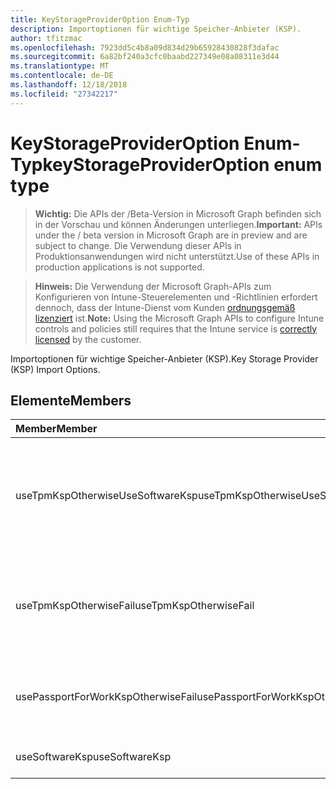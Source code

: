 ```yaml
---
title: KeyStorageProviderOption Enum-Typ
description: Importoptionen für wichtige Speicher-Anbieter (KSP).
author: tfitzmac
ms.openlocfilehash: 7923dd5c4b8a09d834d29b65928430828f3dafac
ms.sourcegitcommit: 6a82bf240a3cfc0baabd227349e08a08311e3d44
ms.translationtype: MT
ms.contentlocale: de-DE
ms.lasthandoff: 12/18/2018
ms.locfileid: "27342217"
---
```

# <a name="keystorageprovideroption-enum-type"></a><span data-ttu-id="f6d43-103">KeyStorageProviderOption Enum-Typ</span><span class="sxs-lookup"><span data-stu-id="f6d43-103">keyStorageProviderOption enum type</span></span>

> <span data-ttu-id="f6d43-104">**Wichtig:** Die APIs der /Beta-Version in Microsoft Graph befinden sich in der Vorschau und können Änderungen unterliegen.</span><span class="sxs-lookup"><span data-stu-id="f6d43-104">**Important:** APIs under the / beta version in Microsoft Graph are in preview and are subject to change.</span></span> <span data-ttu-id="f6d43-105">Die Verwendung dieser APIs in Produktionsanwendungen wird nicht unterstützt.</span><span class="sxs-lookup"><span data-stu-id="f6d43-105">Use of these APIs in production applications is not supported.</span></span>

> <span data-ttu-id="f6d43-106">**Hinweis:** Die Verwendung der Microsoft Graph-APIs zum Konfigurieren von Intune-Steuerelementen und -Richtlinien erfordert dennoch, dass der Intune-Dienst vom Kunden [ordnungsgemäß lizenziert](https://go.microsoft.com/fwlink/?linkid=839381) ist.</span><span class="sxs-lookup"><span data-stu-id="f6d43-106">**Note:** Using the Microsoft Graph APIs to configure Intune controls and policies still requires that the Intune service is [correctly licensed](https://go.microsoft.com/fwlink/?linkid=839381) by the customer.</span></span>

<span data-ttu-id="f6d43-107">Importoptionen für wichtige Speicher-Anbieter (KSP).</span><span class="sxs-lookup"><span data-stu-id="f6d43-107">Key Storage Provider (KSP) Import Options.</span></span>
## <a name="members"></a><span data-ttu-id="f6d43-108">Elemente</span><span class="sxs-lookup"><span data-stu-id="f6d43-108">Members</span></span>
|<span data-ttu-id="f6d43-109">Member</span><span class="sxs-lookup"><span data-stu-id="f6d43-109">Member</span></span>|<span data-ttu-id="f6d43-110">Wert</span><span class="sxs-lookup"><span data-stu-id="f6d43-110">Value</span></span>|<span data-ttu-id="f6d43-111">Beschreibung</span><span class="sxs-lookup"><span data-stu-id="f6d43-111">Description</span></span>|
|:---|:---|:---|
|<span data-ttu-id="f6d43-112">useTpmKspOtherwiseUseSoftwareKsp</span><span class="sxs-lookup"><span data-stu-id="f6d43-112">useTpmKspOtherwiseUseSoftwareKsp</span></span>|<span data-ttu-id="f6d43-113">0</span><span class="sxs-lookup"><span data-stu-id="f6d43-113">0</span></span>|<span data-ttu-id="f6d43-114">Importieren Sie um Modul TPM (Trusted Platform) KSP, falls vorhanden, andernfalls in Software KSP importieren.</span><span class="sxs-lookup"><span data-stu-id="f6d43-114">Import to Trusted Platform Module (TPM) KSP if present, otherwise import to Software KSP.</span></span>|
|<span data-ttu-id="f6d43-115">useTpmKspOtherwiseFail</span><span class="sxs-lookup"><span data-stu-id="f6d43-115">useTpmKspOtherwiseFail</span></span>|<span data-ttu-id="f6d43-116">1</span><span class="sxs-lookup"><span data-stu-id="f6d43-116">1</span></span>|<span data-ttu-id="f6d43-117">Import auf Modul TPM (Trusted Platform) KSP, falls vorhanden, andernfalls ein Fehler auftritt.</span><span class="sxs-lookup"><span data-stu-id="f6d43-117">Import to Trusted Platform Module (TPM) KSP if present, otherwise fail.</span></span>|
|<span data-ttu-id="f6d43-118">usePassportForWorkKspOtherwiseFail</span><span class="sxs-lookup"><span data-stu-id="f6d43-118">usePassportForWorkKspOtherwiseFail</span></span>|<span data-ttu-id="f6d43-119">2</span><span class="sxs-lookup"><span data-stu-id="f6d43-119">2</span></span>|<span data-ttu-id="f6d43-120">Importieren von Passport für Arbeit KSP falls verfügbar, andernfalls ein Fehler auftritt.</span><span class="sxs-lookup"><span data-stu-id="f6d43-120">Import to Passport for work KSP if available, otherwise fail.</span></span>|
|<span data-ttu-id="f6d43-121">useSoftwareKsp</span><span class="sxs-lookup"><span data-stu-id="f6d43-121">useSoftwareKsp</span></span>|<span data-ttu-id="f6d43-122">3</span><span class="sxs-lookup"><span data-stu-id="f6d43-122">3</span></span>|<span data-ttu-id="f6d43-123">In Software KSP importieren.</span><span class="sxs-lookup"><span data-stu-id="f6d43-123">Import to Software KSP.</span></span>|





